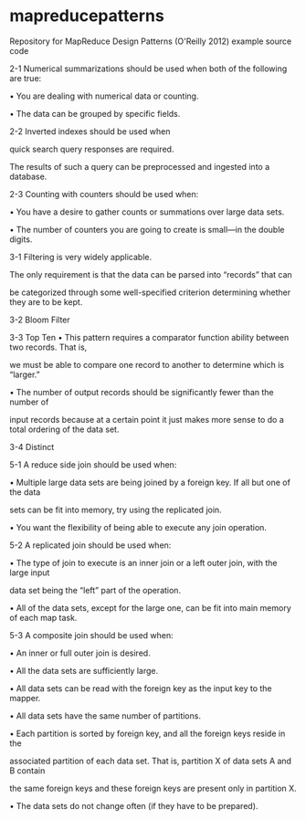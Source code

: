 mapreducepatterns
=================

Repository for MapReduce Design Patterns (O'Reilly 2012) example source code

2-1 Numerical summarizations should be used when both of the following are true:

• You are dealing with numerical data or counting.

• The data can be grouped by specific fields.


2-2 Inverted indexes should be used when

quick search query responses are required.

The results of such a query can be preprocessed and ingested into a database.


2-3 Counting with counters should be used when:

• You have a desire to gather counts or summations over large data sets.

• The number of counters you are going to create is small—in the double digits.


3-1 Filtering is very widely applicable.

The only requirement is that the data can be parsed into “records” that can

be categorized through some well-specified criterion determining whether they are to be kept.


3-2 Bloom Filter

3-3 Top Ten
• This pattern requires a comparator function ability between two records. That is,

  we must be able to compare one record to another to determine which is “larger.”

• The number of output records should be significantly fewer than the number of

  input records because at a certain point it just makes more sense to do a total ordering of the data set.


3-4 Distinct

5-1 A reduce side join should be used when:

• Multiple large data sets are being joined by a foreign key. If all but one of the data

sets can be fit into memory, try using the replicated join.

• You want the flexibility of being able to execute any join operation.


5-2 A replicated join should be used when:

• The type of join to execute is an inner join or a left outer join, with the large input

data set being the “left” part of the operation.

• All of the data sets, except for the large one, can be fit into main memory of each map task.


5-3 A composite join should be used when:

• An inner or full outer join is desired.

• All the data sets are sufficiently large.

• All data sets can be read with the foreign key as the input key to the mapper.

• All data sets have the same number of partitions.

• Each partition is sorted by foreign key, and all the foreign keys reside in the

associated partition of each data set. That is, partition X of data sets A and B contain

the same foreign keys and these foreign keys are present only in partition X.

• The data sets do not change often (if they have to be prepared).
